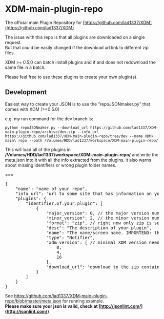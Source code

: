 XDM-main-plugin-repo
====================

The official main Plugin Repository for [https://github.com/lad1337/XDM](https://github.com/lad1337/XDM)<br>


The issue with this repo is that all plugins are downloaded on a single request.<br>
But that could be easily changed if the download url link to different zip files.<br>

XDM >= 0.5.0 can batch install plugins and if and does not redownload the same file in a batch.


Please feel free to use these plugins to create your own plugin(s).

## Development

Easiest way to create your JSON is to use the "repoJSONmaker.py" that comes with XDM (>=0.5.0)

e.g. my run command for the dev branch is:

    python repoJSONmaker.py --download_url https://github.com/lad1337/XDM-main-plugin-repo/archive/dev.zip --info_url https://github.com/lad1337/XDM-main-plugin-repo/tree/dev --name XDM\ main\ repo --path /Volumes/HDD/lad1337/workspace/XDM-main-plugin-repo/

This will load all of the plugins in **/Volumes/HDD/lad1337/workspace/XDM-main-plugin-repo/** and write the meta.json into it with all the info extracted from the plugins.
It also warns about missing identifiers or wrong plugin folder names.

===
<pre>
{
    "name": "name of your repo",
    "info_url": "url to some site that has information on yout repo",    
    "plugins": {
        "identifier.of.your.plugin": [
            {
                "major_version": 0, // the major version number X of "X.Y" the version in the plugin
                "minor_version": 2, // the minor version number Y of "X.Y" the version in the plugin
                "format": "zip", // right now only zip is suported
                "desc": "The description of your plugin",
                "name": "The name/screen name. IMPORTEND: this must be the same as the folder name in the zip",
                "type": "Notifier",
                "xdm_version": [ // minimal XDM version needed for this plugin since XDM Zim 0.4.16
                    0, 
                    4, 
                    16
                ], 
                "download_url": "download to the zip containing the plugin"
            }
        ]
    }
}
</pre>
See https://github.com/lad1337/XDM-main-plugin-repo/blob/master/meta.json for running example.<br>
**Please make sure your json is valid, check at [http://jsonlint.com/](http://jsonlint.com/)**
